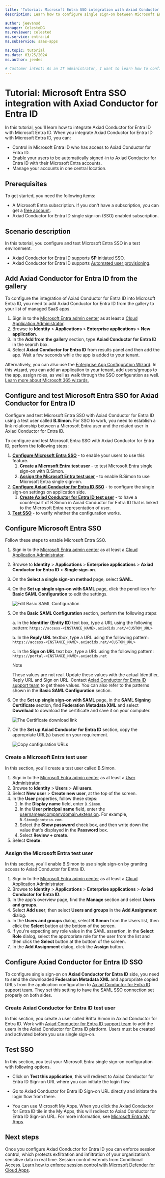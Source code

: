 ```yaml
---
title: 'Tutorial: Microsoft Entra SSO integration with Axiad Conductor for Entra ID'
description: Learn how to configure single sign-on between Microsoft Entra ID and Axiad Conductor for Entra ID.

author: jeevansd
manager: CelesteDG
ms.reviewer: celested
ms.service: entra-id
ms.subservice: saas-apps

ms.topic: tutorial
ms.date: 03/25/2024
ms.author: jeedes

# Customer intent: As an IT administrator, I want to learn how to configure single sign-on between Microsoft Entra ID and Axiad Conductor for Entra ID so that I can control who has access to Axiad Conductor for Entra ID, enable automatic sign-in with Microsoft Entra accounts, and manage my accounts in one central location.
---
```


# Tutorial: Microsoft Entra SSO integration with Axiad Conductor for Entra ID

In this tutorial, you'll learn how to integrate Axiad Conductor for Entra ID with Microsoft Entra ID. When you integrate Axiad Conductor for Entra ID with Microsoft Entra ID, you can:

* Control in Microsoft Entra ID who has access to Axiad Conductor for Entra ID.
* Enable your users to be automatically signed-in to Axiad Conductor for Entra ID with their Microsoft Entra accounts.
* Manage your accounts in one central location.

## Prerequisites

To get started, you need the following items:

* A Microsoft Entra subscription. If you don't have a subscription, you can get a [free account](https://azure.microsoft.com/free/).
* Axiad Conductor for Entra ID single sign-on (SSO) enabled subscription.

## Scenario description

In this tutorial, you configure and test Microsoft Entra SSO in a test environment.

* Axiad Conductor for Entra ID supports **SP** initiated SSO.
* Axiad Conductor for Entra ID supports [Automated user provisioning](axiad-cloud-provisioning-tutorial.md).

## Add Axiad Conductor for Entra ID from the gallery

To configure the integration of Axiad Conductor for Entra ID into Microsoft Entra ID, you need to add Axiad Conductor for Entra ID from the gallery to your list of managed SaaS apps.

1. Sign in to the [Microsoft Entra admin center](https://entra.microsoft.com) as at least a [Cloud Application Administrator](~/identity/role-based-access-control/permissions-reference.md#cloud-application-administrator).
1. Browse to **Identity** > **Applications** > **Enterprise applications** > **New application**.
1. In the **Add from the gallery** section, type **Axiad Conductor for Entra ID** in the search box.
1. Select **Axiad Conductor for Entra ID** from results panel and then add the app. Wait a few seconds while the app is added to your tenant.

 Alternatively, you can also use the [Enterprise App Configuration Wizard](https://portal.office.com/AdminPortal/home?Q=Docs#/azureadappintegration). In this wizard, you can add an application to your tenant, add users/groups to the app, assign roles, as well as walk through the SSO configuration as well. [Learn more about Microsoft 365 wizards.](/microsoft-365/admin/misc/azure-ad-setup-guides)

<a name='configure-and-test-azure-ad-sso-for-axiad-cloud'></a>

## Configure and test Microsoft Entra SSO for Axiad Conductor for Entra ID

Configure and test Microsoft Entra SSO with Axiad Conductor for Entra ID using a test user called **B.Simon**. For SSO to work, you need to establish a link relationship between a Microsoft Entra user and the related user in Axiad Conductor for Entra ID.

To configure and test Microsoft Entra SSO with Axiad Conductor for Entra ID, perform the following steps:

1. **[Configure Microsoft Entra SSO](#configure-azure-ad-sso)** - to enable your users to use this feature.
    1. **[Create a Microsoft Entra test user](#create-an-azure-ad-test-user)** - to test Microsoft Entra single sign-on with B.Simon.
    1. **[Assign the Microsoft Entra test user](#assign-the-azure-ad-test-user)** - to enable B.Simon to use Microsoft Entra single sign-on.
1. **[Configure Axiad Conductor for Entra ID SSO](#configure-axiad-conductor-sso)** - to configure the single sign-on settings on application side.
    1. **[Create Axiad Conductor for Entra ID test user](#create-axiad-conductor-test-user)** - to have a counterpart of B.Simon in Axiad Conductor for Entra ID that is linked to the Microsoft Entra representation of user.
1. **[Test SSO](#test-sso)** - to verify whether the configuration works.

<a name='configure-azure-ad-sso'></a>

## Configure Microsoft Entra SSO

Follow these steps to enable Microsoft Entra SSO.

1. Sign in to the [Microsoft Entra admin center](https://entra.microsoft.com) as at least a [Cloud Application Administrator](~/identity/role-based-access-control/permissions-reference.md#cloud-application-administrator).
1. Browse to **Identity** > **Applications** > **Enterprise applications** > **Axiad Conductor for Entra ID** > **Single sign-on**.
1. On the **Select a single sign-on method** page, select **SAML**.
1. On the **Set up single sign-on with SAML** page, click the pencil icon for **Basic SAML Configuration** to edit the settings.

   ![Edit Basic SAML Configuration](common/edit-urls.png)

1. On the **Basic SAML Configuration** section, perform the following steps: 

    a. In the **Identifier (Entity ID)** text box, type a URL using the following pattern:
    `https://access-<INSTANCE_NAME>.axiadids.net/<CUSTOM_URL>`

    b. In the **Reply URL** textbox, type a URL using the following pattern:
    `https://access-<INSTANCE_NAME>.axiadids.net/<CUSTOM_URL>`

    c. In the **Sign on URL** text box, type a URL using the following pattern:
    `https://portal-<INSTANCE_NAME>.axiadids.net`

	> [!NOTE]
	> These values are not real. Update these values with the actual Identifier, Reply URL and Sign on URL. Contact [Axiad Conductor for Entra ID support team](mailto:support@axiad.com) to get these values. You can also refer to the patterns shown in the **Basic SAML Configuration** section.

1. On the **Set up single sign-on with SAML** page, in the **SAML Signing Certificate** section,  find **Federation Metadata XML** and select **Download** to download the certificate and save it on your computer.

	![The Certificate download link](common/metadataxml.png)

1. On the **Set up Axiad Conductor for Entra ID** section, copy the appropriate URL(s) based on your requirement.

	![Copy configuration URLs](common/copy-configuration-urls.png)

<a name='create-an-azure-ad-test-user'></a>

### Create a Microsoft Entra test user

In this section, you'll create a test user called B.Simon.

1. Sign in to the [Microsoft Entra admin center](https://entra.microsoft.com) as at least a [User Administrator](~/identity/role-based-access-control/permissions-reference.md#user-administrator).
1. Browse to **Identity** > **Users** > **All users**.
1. Select **New user** > **Create new user**, at the top of the screen.
1. In the **User** properties, follow these steps:
   1. In the **Display name** field, enter `B.Simon`.  
   1. In the **User principal name** field, enter the username@companydomain.extension. For example, `B.Simon@contoso.com`.
   1. Select the **Show password** check box, and then write down the value that's displayed in the **Password** box.
   1. Select **Review + create**.
1. Select **Create**.

<a name='assign-the-azure-ad-test-user'></a>

### Assign the Microsoft Entra test user

In this section, you'll enable B.Simon to use single sign-on by granting access to Axiad Conductor for Entra ID.

1. Sign in to the [Microsoft Entra admin center](https://entra.microsoft.com) as at least a [Cloud Application Administrator](~/identity/role-based-access-control/permissions-reference.md#cloud-application-administrator).
1. Browse to **Identity** > **Applications** > **Enterprise applications** > **Axiad Conductor for Entra ID**.
1. In the app's overview page, find the **Manage** section and select **Users and groups**.
1. Select **Add user**, then select **Users and groups** in the **Add Assignment** dialog.
1. In the **Users and groups** dialog, select **B.Simon** from the Users list, then click the **Select** button at the bottom of the screen.
1. If you're expecting any role value in the SAML assertion, in the **Select Role** dialog, select the appropriate role for the user from the list and then click the **Select** button at the bottom of the screen.
1. In the **Add Assignment** dialog, click the **Assign** button.

## Configure Axiad Conductor for Entra ID SSO

To configure single sign-on on **Axiad Conductor for Entra ID** side, you need to send the downloaded **Federation Metadata XML** and appropriate copied URLs from the application configuration to [Axiad Conductor for Entra ID support team](mailto:support@axiad.com). They set this setting to have the SAML SSO connection set properly on both sides.

### Create Axiad Conductor for Entra ID test user

In this section, you create a user called Britta Simon in Axiad Conductor for Entra ID. Work with [Axiad Conductor for Entra ID support team](mailto:support@axiad.com) to add the users in the Axiad Conductor for Entra ID platform. Users must be created and activated before you use single sign-on.

## Test SSO

In this section, you test your Microsoft Entra single sign-on configuration with following options. 

* Click on **Test this application**, this will redirect to Axiad Conductor for Entra ID Sign-on URL where you can initiate the login flow. 

* Go to Axiad Conductor for Entra ID Sign-on URL directly and initiate the login flow from there.

* You can use Microsoft My Apps. When you click the Axiad Conductor for Entra ID tile in the My Apps, this will redirect to Axiad Conductor for Entra ID Sign-on URL. For more information, see [Microsoft Entra My Apps](/azure/active-directory/manage-apps/end-user-experiences#azure-ad-my-apps).

## Next steps

Once you configure Axiad Conductor for Entra ID you can enforce session control, which protects exfiltration and infiltration of your organization’s sensitive data in real time. Session control extends from Conditional Access. [Learn how to enforce session control with Microsoft Defender for Cloud Apps](/cloud-app-security/proxy-deployment-aad).
